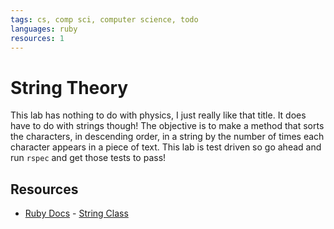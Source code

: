 ```yaml
---
tags: cs, comp sci, computer science, todo
languages: ruby
resources: 1
---
```

# String Theory

This lab has nothing to do with physics, I just really like that title. It does have to do with strings though! The objective is to make a method that sorts the characters, in descending order, in a string by the number of times each character appears in a piece of text. This lab is test driven so go ahead and run `rspec` and get those tests to pass!

## Resources
* [Ruby Docs](http://www.ruby-doc.org/) - [String Class](http://www.ruby-doc.org/core-2.1.2/String.html)